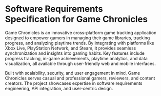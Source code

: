 # Software Requirements Specification for Game Chronicles
Game Chronicles is an innovative cross-platform game tracking application designed to empower gamers in managing their game libraries, tracking progress, and analyzing playtime trends. By integrating with platforms like Xbox Live, PlayStation Network, and Steam, it provides seamless synchronization and insights into gaming habits. Key features include progress tracking, in-game achievements, playtime analytics, and data visualization, all available through user-friendly web and mobile interfaces.

Built with scalability, security, and user engagement in mind, Game Chronicles serves casual and professional gamers, reviewers, and content creators. The project showcases expertise in software requirements engineering, API integration, and user-centric design.
